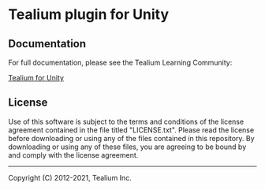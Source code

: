 # Tealium plugin for Unity

## Documentation

For full documentation, please see the Tealium Learning Community:

[Tealium for Unity](https://docs.tealium.com/platforms/unity/)

## License

Use of this software is subject to the terms and conditions of the license agreement contained in the file titled "LICENSE.txt". Please read the license before downloading or using any of the files contained in this repository. By downloading or using any of these files, you are agreeing to be bound by and comply with the license agreement.

---
Copyright (C) 2012-2021, Tealium Inc.